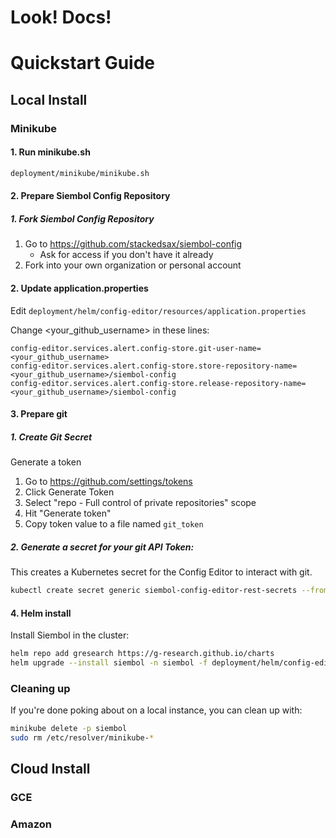 # Look! Docs!
# Quickstart Guide

## Local Install
### Minikube

#### 1. Run minikube.sh

```bash
deployment/minikube/minikube.sh
```

#### 2. Prepare Siembol Config Repository

##### 1. Fork Siembol Config Repository

1. Go to https://github.com/stackedsax/siembol-config
   * Ask for access if you don't have it already
1. Fork into your own organization or personal account

#### 2. Update application.properties

Edit `deployment/helm/config-editor/resources/application.properties`

Change <your_github_username> in these lines: 

```
config-editor.services.alert.config-store.git-user-name=<your_github_username>
config-editor.services.alert.config-store.store-repository-name=<your_github_username>/siembol-config
config-editor.services.alert.config-store.release-repository-name=<your_github_username>/siembol-config
```

#### 3. Prepare git

##### 1. Create Git Secret

Generate a token
1. Go to https://github.com/settings/tokens
2. Click Generate Token
4. Select "repo - Full control of private repositories" scope
5. Hit "Generate token"
6. Copy token value to a file named `git_token`

##### 2. Generate a secret for your git API Token:

This creates a Kubernetes secret for the Config Editor to interact with git.

```bash
kubectl create secret generic siembol-config-editor-rest-secrets --from-file=git_token -n siembol
```



#### 4. Helm install

Install Siembol in the cluster:

```bash
helm repo add gresearch https://g-research.github.io/charts
helm upgrade --install siembol -n siembol -f deployment/helm/config-editor/values.yaml deployment/helm/config-editor
```

### Cleaning up
If you're done poking about on a local instance, you can clean up with:

```bash
minikube delete -p siembol
sudo rm /etc/resolver/minikube-*
```

## Cloud Install

### GCE

### Amazon